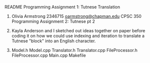 README Programming Assignment 1: Tutnese Translation

1) Olivia Armstrong
   2346715
   oarmstrong@chapman.edu
   CPSC 350
   Programming Assignment 2: Tutnese pt 2

3) Kayla Anderson and I sketched out ideas together on paper before coding it on how we could use
indexing and iteration to translate a Tutnese "block" into an English character.

2)  Model.h
    Model.cpp
    Translator.h
    Translator.cpp
    FileProcessor.h
    FileProcessor.cpp
    Main.cpp
    Makefile
